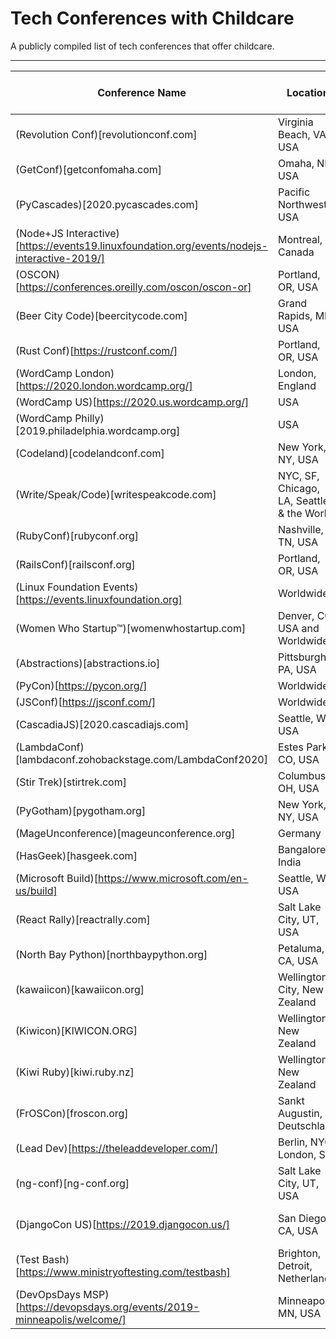 # Tech Conferences with Childcare
A publicly compiled list of tech conferences that offer childcare.

-------------

| Conference Name | Location | Is childcare free? |
| ------------- | -------------| ------------- |
| (Revolution Conf)[revolutionconf.com] | Virginia Beach, VA, USA | ? |
| (GetConf)[getconfomaha.com] | Omaha, NE, USA | ? | 
| (PyCascades)[2020.pycascades.com] | Pacific Northwest, USA | ? | 
| (Node+JS Interactive)[https://events19.linuxfoundation.org/events/nodejs-interactive-2019/] | Montreal, Canada | ? | 
| (OSCON)[https://conferences.oreilly.com/oscon/oscon-or] | Portland, OR, USA | ? | 
| (Beer City Code)[beercitycode.com] | Grand Rapids, MI, USA | ? | 
| (Rust Conf)[https://rustconf.com/] | Portland, OR, USA | ? | 
| (WordCamp London)[https://2020.london.wordcamp.org/] | London, England | £5 | 
| (WordCamp US)[https://2020.us.wordcamp.org/] | USA | Free | 
| (WordCamp Philly)[2019.philadelphia.wordcamp.org] | USA | ? | 
| (Codeland)[codelandconf.com] | New York, NY, USA | ? | 
| (Write/Speak/Code)[writespeakcode.com] | NYC, SF, Chicago, LA, Seattle, & the World | ? | 
| (RubyConf)[rubyconf.org] | Nashville, TN, USA | ? | 
| (RailsConf)[railsconf.org] | Portland, OR, USA | ? | 
| (Linux Foundation Events)[https://events.linuxfoundation.org] | Worldwide | ? | 
| (Women Who Startup™)[womenwhostartup.com] | Denver, CO, USA and Worldwide | Free | 
| (Abstractions)[abstractions.io] | Pittsburgh, PA, USA | Free | 
| (PyCon)[https://pycon.org/] | Worldwide | ? | 
| (JSConf)[https://jsconf.com/] | Worldwide | ? |
| (CascadiaJS)[2020.cascadiajs.com] | Seattle, WA, USA | ? |
| (LambdaConf)[lambdaconf.zohobackstage.com/LambdaConf2020] | Estes Park, CO, USA | ? |
| (Stir Trek)[stirtrek.com] | Columbus, OH, USA | ? |
| (PyGotham)[pygotham.org] | New York, NY, USA | ? |
| (MageUnconference)[mageunconference.org] | Germany | ? |
| (HasGeek)[hasgeek.com] | Bangalore, India | ? |
| (Microsoft Build)[https://www.microsoft.com/en-us/build] | Seattle, WA, USA | Free |
| (React Rally)[reactrally.com] | Salt Lake City, UT, USA | ? |
| (North Bay Python)[northbaypython.org] | Petaluma, CA, USA | Free |
| (kawaiicon)[kawaiicon.org] | Wellington City, New Zealand | ? |
| (Kiwicon)[KIWICON.ORG] | Wellington, New Zealand | ? |
| (Kiwi Ruby)[kiwi.ruby.nz] | Wellington, New Zealand | ? |
| (FrOSCon)[froscon.org] | Sankt Augustin, Deutschland | ? |
| (Lead Dev)[https://theleaddeveloper.com/] | Berlin, NYC, London, SF | ? |
| (ng-conf)[ng-conf.org] | Salt Lake City, UT, USA | ? |
| (DjangoCon US)[https://2019.djangocon.us/] | San Diego, CA, USA | Not Free, but info provided |
| (Test Bash)[https://www.ministryoftesting.com/testbash] | Brighton, Detroit, Netherlands | ? |
| (DevOpsDays MSP)[https://devopsdays.org/events/2019-minneapolis/welcome/] | Minneapolis, MN, USA | ? |
